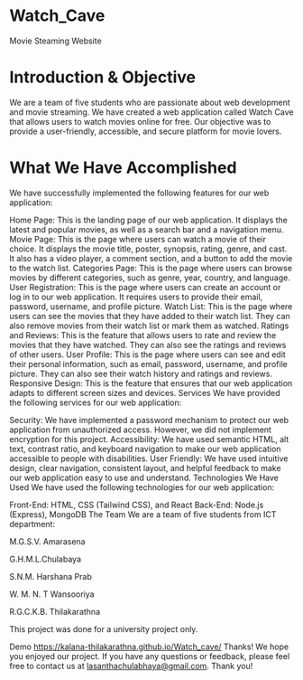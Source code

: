 # Watch_Cave
Movie Steaming Website 
# Introduction & Objective
We are a team of five students who are passionate about web development and movie streaming. We have created a web application called Watch Cave that allows users to watch movies online for free. Our objective was to provide a user-friendly, accessible, and secure platform for movie lovers.

# What We Have Accomplished
We have successfully implemented the following features for our web application:

Home Page: This is the landing page of our web application. It displays the latest and popular movies, as well as a search bar and a navigation menu.
Movie Page: This is the page where users can watch a movie of their choice. It displays the movie title, poster, synopsis, rating, genre, and cast. It also has a video player, a comment section, and a button to add the movie to the watch list.
Categories Page: This is the page where users can browse movies by different categories, such as genre, year, country, and language.
User Registration: This is the page where users can create an account or log in to our web application. It requires users to provide their email, password, username, and profile picture.
Watch List: This is the page where users can see the movies that they have added to their watch list. They can also remove movies from their watch list or mark them as watched.
Ratings and Reviews: This is the feature that allows users to rate and review the movies that they have watched. They can also see the ratings and reviews of other users.
User Profile: This is the page where users can see and edit their personal information, such as email, password, username, and profile picture. They can also see their watch history and ratings and reviews.
Responsive Design: This is the feature that ensures that our web application adapts to different screen sizes and devices.
Services
We have provided the following services for our web application:

Security: We have implemented a password mechanism to protect our web application from unauthorized access. However, we did not implement encryption for this project.
Accessibility: We have used semantic HTML, alt text, contrast ratio, and keyboard navigation to make our web application accessible to people with disabilities.
User Friendly: We have used intuitive design, clear navigation, consistent layout, and helpful feedback to make our web application easy to use and understand.
Technologies We Have Used
We have used the following technologies for our web application:

Front-End: HTML, CSS (Tailwind CSS), and React
Back-End: Node.js (Express), MongoDB
The Team
We are a team of five students from ICT department:

M.G.S.V. Amarasena

G.H.M.L.Chulabaya

S.N.M. Harshana Prab

W. M. N. T Wansooriya

R.G.C.K.B. Thilakarathna

This project was done for a university project only.

Demo
https://kalana-thilakarathna.github.io/Watch_cave/
Thanks!
We hope you enjoyed our project. If you have any questions or feedback, please feel free to contact us at lasanthachulabhaya@gmail.com. Thank you!
